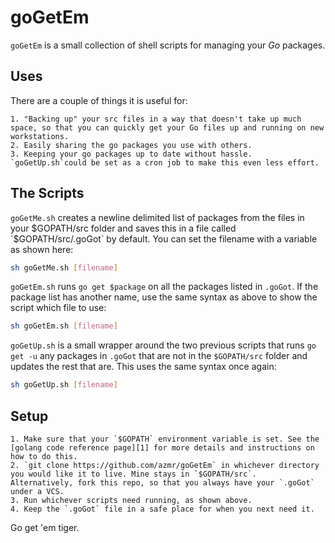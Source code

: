 goGetEm
========

`goGetEm` is a small collection of shell scripts for managing your *Go* packages.


Uses
----

There are a couple of things it is useful for:

	1. "Backing up" your src files in a way that doesn't take up much space, so that you can quickly get your Go files up and running on new workstations.
	2. Easily sharing the go packages you use with others.
	3. Keeping your go packages up to date without hassle. `goGetUp.sh`could be set as a cron job to make this even less effort.


The Scripts
-----------

`goGetMe.sh` creates a newline delimited list of packages from the files in your $GOPATH/src folder and saves this in a file called `$GOPATH/src/.goGot` by default. You can set the filename with a variable as shown here:
```sh
sh goGetMe.sh [filename]
```

`goGetEm.sh` runs `go get $package` on all the packages listed in `.goGot`. If the package list has another name, use the same syntax as above to show the script which file to use:
```sh
sh goGetEm.sh [filename]
```

`goGetUp.sh` is a small wrapper around the two previous scripts that runs `go get -u` any packages in `.goGot` that are not in the `$GOPATH/src` folder and updates the rest that are. This uses the same syntax once again:
```sh
sh goGetUp.sh [filename]
```

Setup
-----

	1. Make sure that your `$GOPATH` environment variable is set. See the [golang code reference page][1] for more details and instructions on how to do this.
	2. `git clone https://github.com/azmr/goGetEm` in whichever directory you would like it to live. Mine stays in `$GOPATH/src`.
	Alternatively, fork this repo, so that you always have your `.goGot` under a VCS.
	3. Run whichever scripts need running, as shown above.
	4. Keep the `.goGot` file in a safe place for when you next need it.
[1]: http://golang.org/doc/code.html#GOPATH


Go get 'em tiger.
